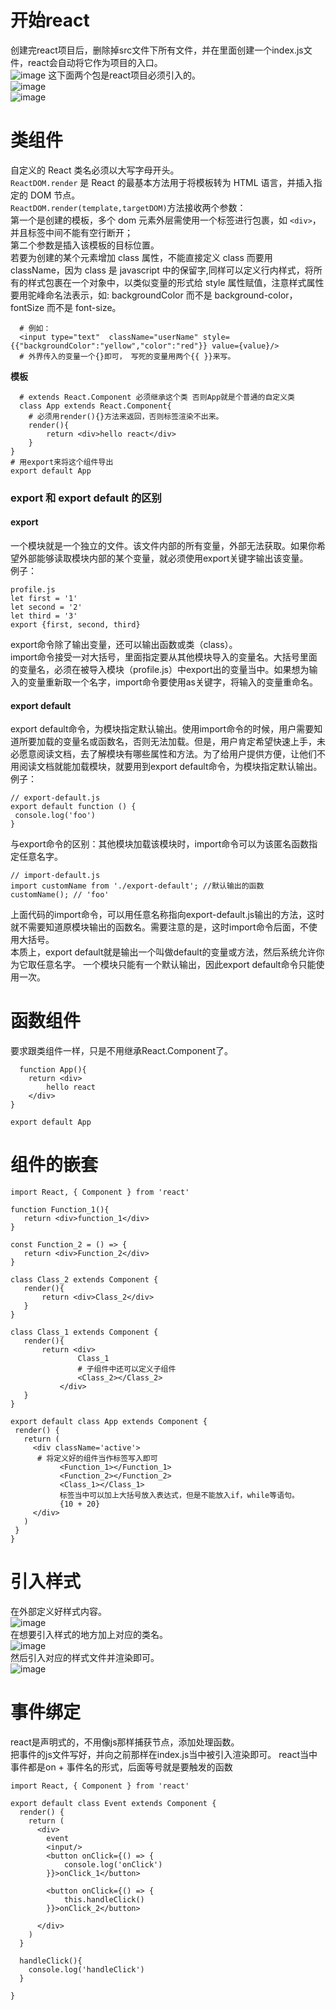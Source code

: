 # 开始react
创建完react项目后，删除掉src文件下所有文件，并在里面创建一个index.js文件，react会自动将它作为项目的入口。  
![image](https://github.com/DamaKiller/LargeleafHydrangea/assets/96570699/c334ab6d-f696-419f-803c-ae9c303210bc) 
这下面两个包是react项目必须引入的。  
![image](https://github.com/DamaKiller/LargeleafHydrangea/assets/96570699/b9e9b857-ec33-40b0-a556-3b20116982e9)   
![image](https://github.com/DamaKiller/LargeleafHydrangea/assets/96570699/2cf84ee7-15b8-4754-bd50-4017c9b9d89c)   


# 类组件
自定义的 React 类名必须以大写字母开头。  
`ReactDOM.render` 是 React 的最基本方法用于将模板转为 HTML 语言，并插入指定的 DOM 节点。  
`ReactDOM.render(template,targetDOM)`方法接收两个参数：  
 第一个是创建的模板，多个 dom 元素外层需使用一个标签进行包裹，如 `<div>`，并且标签中间不能有空行断开；  
 第二个参数是插入该模板的目标位置。  
若要为创建的某个元素增加 class 属性，不能直接定义 class 而要用 className，因为 class 是 javascript 中的保留字,同样可以定义行内样式，将所有的样式包裹在一个对象中，以类似变量的形式给 style 属性赋值，注意样式属性要用驼峰命名法表示，如: backgroundColor 而不是 background-color，fontSize 而不是 font-size。      
```
  # 例如：
  <input type="text"  className="userName" style={{"backgroundColor":"yellow","color":"red"}} value={value}/> 
  # 外界传入的变量一个{}即可， 写死的变量用两个{{ }}来写。
``` 
**模板**
```
  # extends React.Component 必须继承这个类 否则App就是个普通的自定义类
  class App extends React.Component{
    # 必须用render(){}方法来返回，否则标签渲染不出来。  
    render(){
        return <div>hello react</div>
    }
}
# 用export来将这个组件导出
export default App
```
 
 
### export 和 export default 的区别 
#### export
 一个模块就是一个独立的文件。该文件内部的所有变量，外部无法获取。如果你希望外部能够读取模块内部的某个变量，就必须使用export关键字输出该变量。    
 例子：  
 ```
profile.js
let first = '1'
let second = '2'
let third = '3'
export {first, second, third}
 ```
export命令除了输出变量，还可以输出函数或类（class）。   
import命令接受一对大括号，里面指定要从其他模块导入的变量名。大括号里面的变量名，必须在被导入模块（profile.js）中export出的变量当中。如果想为输入的变量重新取一个名字，import命令要使用as关键字，将输入的变量重命名。   

 #### export default
 export default命令，为模块指定默认输出。使用import命令的时候，用户需要知道所要加载的变量名或函数名，否则无法加载。但是，用户肯定希望快速上手，未必愿意阅读文档，去了解模块有哪些属性和方法。为了给用户提供方便，让他们不用阅读文档就能加载模块，就要用到export default命令，为模块指定默认输出。   
 例子：   
 ```
// export-default.js 
 export default function () {
  console.log('foo')
}
 ```
 与export命令的区别：其他模块加载该模块时，import命令可以为该匿名函数指定任意名字。   
 ```
 // import-default.js
import customName from './export-default'; //默认输出的函数
customName(); // 'foo'
 ```
上面代码的import命令，可以用任意名称指向export-default.js输出的方法，这时就不需要知道原模块输出的函数名。需要注意的是，这时import命令后面，不使用大括号。   
本质上，export default就是输出一个叫做default的变量或方法，然后系统允许你为它取任意名字。    一个模块只能有一个默认输出，因此export default命令只能使用一次。
 
  
# 函数组件  
要求跟类组件一样，只是不用继承React.Component了。  
```
  function App(){
    return <div>
        hello react
    </div>
}

export default App
```  
  
 # 组件的嵌套
 ```
import React, { Component } from 'react'

function Function_1(){
    return <div>function_1</div>
}

const Function_2 = () => {
    return <div>Function_2</div>
}

class Class_2 extends Component {
    render(){
        return <div>Class_2</div>
    }
}

class Class_1 extends Component {
    render(){
        return <div>
                Class_1
                # 子组件中还可以定义子组件
                <Class_2></Class_2>
            </div>
    }
}

export default class App extends Component {
  render() {
    return (
      <div className='active'>
       # 将定义好的组件当作标签写入即可
            <Function_1></Function_1>
            <Function_2></Function_2>
            <Class_1></Class_1>
            标签当中可以加上大括号放入表达式，但是不能放入if，while等语句。
            {10 + 20}
      </div>
    )
  }
}
 ```
 
 
 # 引入样式
 在外部定义好样式内容。  
 ![image](https://github.com/DamaKiller/LargeleafHydrangea/assets/96570699/4fd816c6-1ed3-49e3-a873-ab1e3b4d9da0)   
在想要引入样式的地方加上对应的类名。    
 ![image](https://github.com/DamaKiller/LargeleafHydrangea/assets/96570699/722f2486-49a5-4405-8844-9422b5a7ffab)   
然后引入对应的样式文件并渲染即可。    
 ![image](https://github.com/DamaKiller/LargeleafHydrangea/assets/96570699/1f2d5229-c5ab-4336-8a84-38dcbd840f5a)    

 
# 事件绑定
react是声明式的，不用像js那样捕获节点，添加处理函数。  
把事件的js文件写好，并向之前那样在index.js当中被引入渲染即可。 
react当中事件都是on + 事件名的形式，后面等号就是要触发的函数
```
import React, { Component } from 'react'

export default class Event extends Component {
  render() {
    return (
      <div>
        event
        <input/>
        <button onClick={() => {
            console.log('onClick')
        }}>onClick_1</button>

        <button onClick={() => {
            this.handleClick()
        }}>onClick_2</button>

      </div>
    )
  }

  handleClick(){
    console.log('handleClick')
  }

}
```  
 
 
 
 
